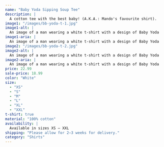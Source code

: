 ```yaml
---
name: "Baby Yoda Sipping Soup Tee"
description: |
  A cotton tee with the best baby! (A.K.A.: Mando's favourite shirt).
image1: "/images/bb-yoda-t-1.jpg"
image1-alt: |
  An image of a man wearing a white t-shirt with a design of Baby Yoda Sipping Soup on the front.
image1-aria: |
  An image of a man wearing a white t-shirt with a design of Baby Yoda Sipping Soup on the front.
image2: "/images/bb-yoda-t-2.jpg"
image2-alt: |
  An image of a man wearing a white t-shirt with a design of Baby Yoda Sipping Soup on the front.
image2-aria: |
  An image of a man wearing a white t-shirt with a design of Baby Yoda Sipping Soup on the front.
price: 22.99
sale-price: 18.99
color: "White"
size:
  - "XS"
  - "S"
  - "M"
  - "L"
  - "XL"
  - "XXL"
t-shirt: true
material: "100% cotton"
availability: |
  Available in sizes XS – XXL
shipping: "Please allow for 2–3 weeks for delivery."
category: "Shirts"
---
```


